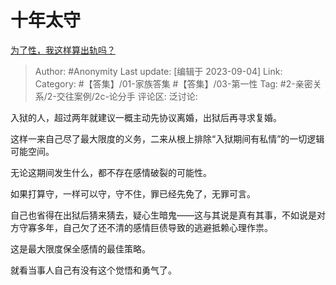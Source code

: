 # 十年太守
[为了性，我这样算出轨吗？](https://www.zhihu.com/question/604911387/answer/3195746410)

> Author: #Anonymity
> Last update: [编辑于 2023-09-04]
> Link:
> Category: #【答集】/01-家族答集 #【答集】/03-第一性
> Tag: #2-亲密关系/2-交往案例/2c-论分手
> 评论区:
> 泛讨论:

入狱的人，超过两年就建议一概主动先协议离婚，出狱后再寻求复婚。

这样一来自己尽了最大限度的义务，二来从根上排除“入狱期间有私情”的一切逻辑可能空间。

无论这期间发生什么，都不存在感情破裂的可能性。

如果打算守，一样可以守，守不住，罪已经先免了，无罪可言。

自己也省得在出狱后猜来猜去，疑心生暗鬼——这与其说是真有其事，不如说是对方守寡多年，自己欠了还不清的感情巨债导致的逃避抵赖心理作祟。

这是最大限度保全感情的最佳策略。

就看当事人自己有没有这个觉悟和勇气了。
